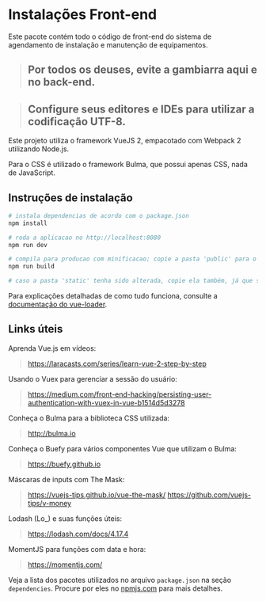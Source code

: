 # Instalações Front-end

Este pacote contém todo o código de front-end do sistema de agendamento de instalação e manutenção de equipamentos.

> ## Por todos os deuses, evite a gambiarra aqui e no back-end.

> ## Configure seus editores e IDEs para utilizar a codificação UTF-8.

Este projeto utiliza o framework VueJS 2, empacotado com Webpack 2 utilizando Node.js.

Para o CSS &eacute; utilizado o framework Bulma, que possui apenas CSS, nada de JavaScript.

## Instru&ccedil;&otilde;es de instala&ccedil;&atilde;o

```bash
# instala dependencias de acordo com o package.json
npm install

# roda a aplicacao no http://localhost:8080
npm run dev

# compila para producao com minificacao; copie a pasta 'public' para o servidor de producao e copie o conteúdo da index.html para a index.php.
npm run build

# caso a pasta 'static' tenha sido alterada, copie ela também, já que seus arquivos são estáticos, ou seja, o desenvolvedor coloca os arquinos lá.
```

Para explica&ccedil;&otilde;es detalhadas de como tudo funciona, consulte a [documenta&ccedil;&atilde;o do vue-loader](http://vuejs.github.io/vue-loader).

## Links &uacute;teis

Aprenda Vue.js em vídeos:
> https://laracasts.com/series/learn-vue-2-step-by-step

Usando o Vuex para gerenciar a sessão do usuário:
> https://medium.com/front-end-hacking/persisting-user-authentication-with-vuex-in-vue-b1514d5d3278

Conheça o Bulma para a biblioteca CSS utilizada:
> http://bulma.io

Conheça o Buefy para vários componentes Vue que utilizam o Bulma:
> https://buefy.github.io

Máscaras de inputs com The Mask:
> https://vuejs-tips.github.io/vue-the-mask/
> https://github.com/vuejs-tips/v-money

Lodash (Lo_) e suas funções úteis: 
> https://lodash.com/docs/4.17.4

MomentJS para funções com data e hora:
> https://momentjs.com/

Veja a lista dos pacotes utilizados no arquivo `package.json` na seção `dependencies`. Procure por eles no [npmjs.com](https://www.npmjs.com/) para mais detalhes.

